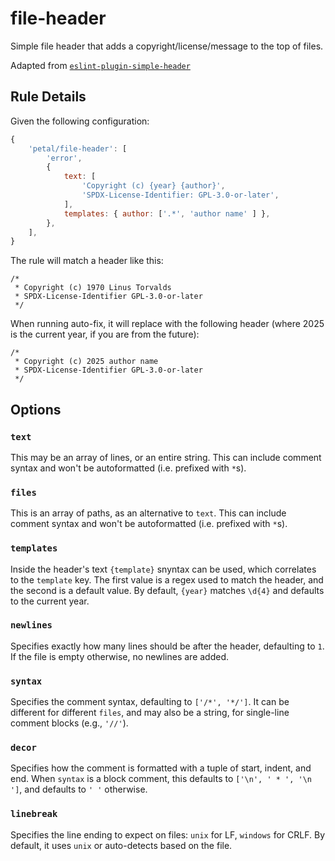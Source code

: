 # file-header

Simple file header that adds a copyright/license/message to the top of files.

Adapted from [`eslint-plugin-simple-header`](https://codeberg.org/rini/eslint-plugin-simple-header)

## Rule Details

Given the following configuration:

<!-- eslint-skip -->
```js
{
	'petal/file-header': [
		'error',
		{
			text: [
				'Copyright (c) {year} {author}',
				'SPDX-License-Identifier: GPL-3.0-or-later',
			],
			templates: { author: ['.*', 'author name' ] },
		},
	],
}
```

The rule will match a header like this:

<!-- eslint-skip -->
```text
/*
 * Copyright (c) 1970 Linus Torvalds
 * SPDX-License-Identifier GPL-3.0-or-later
 */
```

When running auto-fix, it will replace with the following header (where 2025 is the current year, if you are from the future):

<!-- eslint-skip -->
```text
/*
 * Copyright (c) 2025 author name
 * SPDX-License-Identifier GPL-3.0-or-later
 */
```

## Options

### `text`

This may be an array of lines, or an entire string. This can include comment syntax and won't be autoformatted (i.e. prefixed with `*`s).

### `files`

This is an array of paths, as an alternative to `text`. This can include comment syntax and won't be autoformatted (i.e. prefixed with `*`s).

### `templates`

Inside the header's text `{template}` snyntax can be used, which correlates to the `template` key. The first value is a regex used to match the header, and the second is a default value. By default, `{year}` matches `\d{4}` and defaults to the current year.

### `newlines`

Specifies exactly how many lines should be after the header, defaulting to `1`. If the file is empty otherwise, no newlines are added.

### `syntax`

Specifies the comment syntax, defaulting to `['/*', '*/']`. It can be different for different `files`, and may also be a string, for single-line comment blocks (e.g., `'//'`).

### `decor`

Specifies how the comment is formatted with a tuple of start, indent, and end. When `syntax` is a block comment, this defaults to `['\n', ' * ', '\n ']`, and defaults to `' '` otherwise.

### `linebreak`

Specifies the line ending to expect on files: `unix` for LF, `windows` for CRLF. By default, it uses `unix` or auto-detects based on the file.
